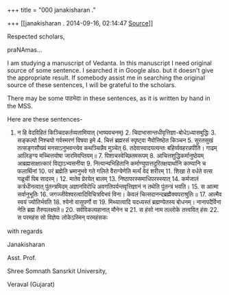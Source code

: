 +++
title = "000 janakisharan ."

+++
[[janakisharan .	2014-09-16, 02:14:47 [Source](https://groups.google.com/g/samskrita/c/M1VzxXUqLOo)]]



Respected scholars,  
  
praNAmas...  
   
I am studying a manuscript of Vedanta. In this manuscript I need original  
source of some sentence. I searched it in Google also. but it doesn't give  
the appropriate result. If somebody assist me in searching the original  
source of these sentences, I will be grateful to the scholars.  
   
There may be some पाठभेदाः in these sentences, as it is written by hand in  
the MSS.  
  
Here are these sentences-  

1.  न हि वेदविहितं किञ्चिदकर्तव्यतामियात् (भाष्यवचनम्) 2.  चिदाभासान्तधीवृत्तिज्ञा-बोधेऽध्यासबुद्धिः 3.  सङ्कल्पो निश्चयो गर्वस्मरणं विषया इमे 4.  चित्तं ब्रह्मरसं स्पृष्ट्‍वा नैवोत्तिष्ठेत किञ्चन 5.  सुरतसुखं तत्सङ्गसौख्यं मनसाऽनुभवन्त्येव कथञ्चिन्नैव मुञ्चेत् 6.  तदेवास्वादयत्यन्तः बहिर्व्यवहरन्नपीति। गाढम् आलिङ्‍ग्य मच्‍चित्तयोषा
    जारमिवप्तियम्॥ 7.  पिशाचस्वेच्छितमरूपम् 8.  आचित्तशुद्धिकर्मानुष्ठेयम् आब्रह्मसाक्षात्कारं विद्याऽभ्यसनीया 9.  नित्यान्यभिहितानि कर्माण्युपात्तदुरितक्षयार्थानि काम्यानि च
    फलार्थिनां 10. परं ब्रह्मेति भ्रमानुभवे गते गलिते वैराग्येणेति मर्त्यं वेदं शरीरम् 11. शिखा ते वर्धते वत्स गळूचीं पिब सादरम्। 12. मातेव प्रेरयेत् बालम् 13. निष्ठापरस्समाधिपरस्स्यात् 14. कर्मजालं कर्त्रधीनत्वात् पुंतन्‍त्रमिदम् अज्ञानविरोधि
    अवगतिपर्यन्तवृत्तिज्ञानं न तथेति पुंतन्‍त्रं भवति। 15. स आत्मा सर्वानुभूतिः 16. जगज्जीवेश्वरत्वादिविचित्रविभवं विना। केवलं
    चित्सदानन्दब्रह्मैक्‍यपराश्रुतिः॥ 17. आत्मैव स्वयं ज्योतिर्भवति 18. श्येनो वासुपर्णो वा 19. मिथ्यात्वादि यदध्यस्तं ब्रह्मण्येतस्य बोधनम्। नानापदैर्विना नेति
    ब्रह्म तैरुपलक्ष्यते॥ 20. सर्वविकल्पहानात् मौनेन च 21. स हंसो नाम तल्लोके तत्त्ववित् हंसः 22. स परमहंस सो विज्ञेयः लोकेऽस्मिन् परमहंसकः

with regards

  

Janakisharan

Asst. Prof.  

Shree Somnath Sansrkit University,

Veraval (Gujarat)  

